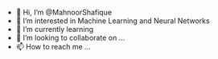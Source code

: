 - 👋 Hi, I’m @MahnoorShafique
- 👀 I’m interested in Machine Learning and Neural Networks
- 🌱 I’m currently learning 
- 💞️ I’m looking to collaborate on ...
- 📫 How to reach me ...

<!---
MahnoorShafique/MahnoorShafique is a ✨ special ✨ repository because its `README.md` (this file) appears on your GitHub profile.
You can click the Preview link to take a look at your changes.
--->
